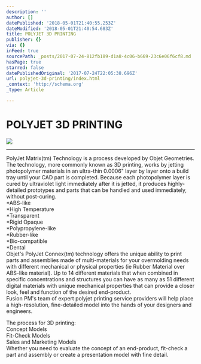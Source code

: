```yaml
---
description: ''
author: []
datePublished: '2018-05-01T21:40:55.253Z'
dateModified: '2018-05-01T21:40:54.683Z'
title: POLYJET 3D PRINTING
publisher: {}
via: {}
inFeed: true
sourcePath: _posts/2017-07-24-812fb189-d1a8-4c06-b669-23c6e06f6cf8.md
hasPage: true
starred: false
datePublishedOriginal: '2017-07-24T22:05:38.696Z'
url: polyjet-3d-printing/index.html
_context: 'http://schema.org'
_type: Article

---
```

# POLYJET 3D PRINTING
![](https://the-grid-user-content.s3-us-west-2.amazonaws.com/4beba54d-fac2-4a08-951c-43f918374811.jpg)

---

PolyJet Matrix(tm) Technology is a process developed by Objet Geometries. The technology, more commonly known as 3D printing, works by jetting photopolymer materials in an ultra-thin 0.0006" layer by layer onto a build tray until your CAD part is completed. Because each photopolymer layer is cured by ultraviolet light immediately after it is jetted, it produces highly-detailed prototypes and parts that can be handled and used immediately, without post-curing.  
\*ABS-like  
\*High Temperature  
\*Transparent  
\*Rigid Opaque  
\*Polypropylene-like  
\*Rubber-like  
\*Bio-compatible  
\*Dental  
Objet's PolyJet Connex(tm) technology offers the unique ability to print parts and assemblies made of multi-materials for your overmolding needs with different mechanical or physical properties (ie Rubber Material over ABS-like material). Up to 14 different materials that when combined in specific concentrations and structures you can have as many as 51 different digital materials with unique mechanical properties that can provide a closer look, feel and function of the desired end-product.  
Fusion PM's team of expert polyjet printing service providers will help place a high-resolution, fine-detailed model into the hands of your designers and engineers.

The process for 3D printing:  
Concept Models  
Fit-Check Models  
Sales and Marketing Models  
Whether you need to evaluate the concept of an end-product, fit-check a part and assembly or create a presentation model with fine detail.
